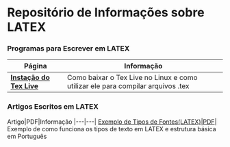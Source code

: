 # Repositório de Informações sobre LATEX


### Programas para Escrever em LATEX

Página|Informação
|---|---|
[**Instação do Tex Live**](latex_install.md)| Como baixar o Tex Live no Linux e como utilizar ele para compilar arquivos .tex

### Artigos Escritos em LATEX

Artigo|PDF|Informação
|---|---|
[Exemplo de Tipos de Fontes(LATEX)](Artigo_Portugues/artigoPortugues.tex)|[PDF](Artigo_Portugues/artigoPortugues.pdf)| Exemplo de como funciona os tipos de texto em LATEX e estrutura básica em Português
